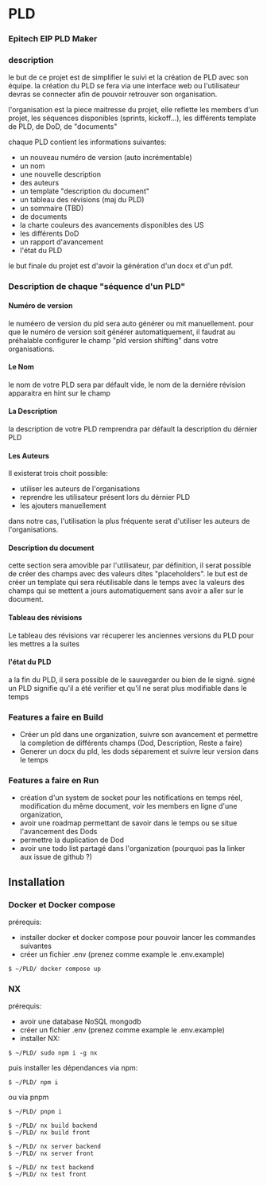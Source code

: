 # PLD

### Epitech EIP PLD Maker

### description

le but de ce projet est de simplifier le suivi et la création de PLD avec son équipe. la création du PLD se fera via une interface web ou l'utilisateur devras se connecter afin de pouvoir retrouver son organisation.

l'organisation est la piece maitresse du projet, elle reflette les members d'un projet, les séquences disponibles (sprints, kickoff...), les différents template de PLD, de DoD, de "documents"

chaque PLD contient les informations suivantes:
- un nouveau numéro de version (auto incrémentable)
- un nom
- une nouvelle description
- des auteurs
- un template "description du document"
- un tableau des révisions (maj du PLD)
- un sommaire (TBD)
- de documents
- la charte couleurs des avancements disponibles des US
- les différents DoD
- un rapport d'avancement
- l'état du PLD

le but finale du projet est d'avoir la génération d'un docx et d'un pdf.

### Description de chaque "séquence d'un PLD"

#### Numéro de version

le numéero de version du pld sera auto générer ou mit manuellement. pour que le numéro de version soit générer automatiquement, il faudrat au préhalable configurer le champ "pld version shifting" dans votre organisations.

#### Le Nom

le nom de votre PLD sera par défault vide, le nom de la derniére révision apparaitra en hint sur le champ 


#### La Description

la description de votre PLD remprendra par défault la description du dérnier PLD


#### Les Auteurs

Il existerat trois choit possible:
- utiliser les auteurs de l'organisations
- reprendre les utilisateur présent lors du dérnier PLD
- les ajouters manuellement

dans notre cas, l'utilisation la plus fréquente serat d'utiliser les auteurs de l'organisations.

#### Description du document

cette section sera amovible par l'utilisateur, par définition, il serat possible de créer des champs avec des valeurs dites "placeholders". le but est de créer un template qui sera réutilisable dans le temps avec la valeurs des champs qui se mettent a jours automatiquement sans avoir a aller sur le document.

#### Tableau des révisions

Le tableau des révisions var récuperer les anciennes versions du PLD pour les mettres a la suites 

#### l'état du PLD

a la fin du PLD, il sera possible de le sauvegarder ou bien de le signé.
signé un PLD signifie qu'il a été verifier et qu'il ne serat plus modifiable dans le temps

### Features a faire en Build

- Créer un pld dans une organization, suivre son avancement et permettre la completion de différents champs (Dod, Description, Reste a faire)
- Generer un docx du pld, les dods séparement et suivre leur version dans le temps

### Features a faire en Run

- création d'un system de socket pour les notifications en temps réel, modification du même document, voir les members en ligne d'une organization, 
- avoir une roadmap permettant de savoir dans le temps ou se situe l'avancement des Dods
- permettre la duplication de Dod
- avoir une todo list partagé dans l'organization (pourquoi pas la linker aux issue de github ?)

## Installation

### Docker et Docker compose

prérequis: 
- installer docker et docker compose pour pouvoir lancer les commandes suivantes
- créer un fichier .env (prenez comme example le .env.example)

```shell
$ ~/PLD/ docker compose up
```

### NX 

prérequis:
- avoir une database NoSQL mongodb
- créer un fichier .env (prenez comme example le .env.example)
- installer NX:

```shell
$ ~/PLD/ sudo npm i -g nx
```

puis installer les dépendances via npm:

```shell
$ ~/PLD/ npm i
```

ou via pnpm

```shell
$ ~/PLD/ pnpm i 
```

```shell
$ ~/PLD/ nx build backend
$ ~/PLD/ nx build front
```

```shell
$ ~/PLD/ nx server backend
$ ~/PLD/ nx server front
```

```shell
$ ~/PLD/ nx test backend
$ ~/PLD/ nx test front
```
